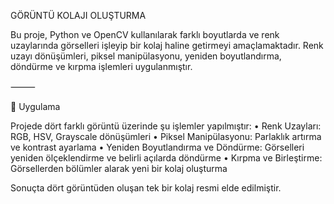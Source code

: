 GÖRÜNTÜ KOLAJI OLUŞTURMA

Bu proje, Python ve OpenCV kullanılarak farklı boyutlarda ve renk uzaylarında görselleri işleyip bir kolaj haline getirmeyi amaçlamaktadır.
Renk uzayı dönüşümleri, piksel manipülasyonu, yeniden boyutlandırma, döndürme ve kırpma işlemleri uygulanmıştır.

⸻

🔹 Uygulama

Projede dört farklı görüntü üzerinde şu işlemler yapılmıştır:
	•	Renk Uzayları: RGB, HSV, Grayscale dönüşümleri
	•	Piksel Manipülasyonu: Parlaklık artırma ve kontrast ayarlama
	•	Yeniden Boyutlandırma ve Döndürme: Görselleri yeniden ölçeklendirme ve belirli açılarda döndürme
	•	Kırpma ve Birleştirme: Görsellerden bölümler alarak yeni bir kolaj oluşturma

Sonuçta dört görüntüden oluşan tek bir kolaj resmi elde edilmiştir.